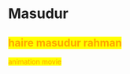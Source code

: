 # Masudur

## <mark style="color:orange;">haire masudur rahman</mark>

<mark style="color:orange;">animation movie</mark>&#x20;

